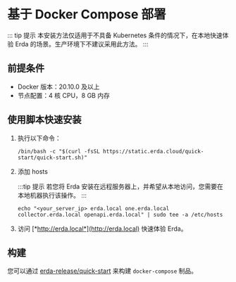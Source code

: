 # 基于 Docker Compose 部署

::: tip 提示
本安装方法仅适用于不具备 Kubernetes 条件的情况下，在本地快速体验 Erda 的场景。生产环境下不建议采用此方法。
:::

## 前提条件

- Docker 版本：20.10.0 及以上
- 节点配置：4 核 CPU，8 GB 内存

## 使用脚本快速安装

1. 执行以下命令：

   ```shell
   /bin/bash -c "$(curl -fsSL https://static.erda.cloud/quick-start/quick-start.sh)"
   ```

2. 添加 hosts
   
   :::tip 提示
   若您将 Erda 安装在远程服务器上，并希望从本地访问，您需要在本地机器执行该操作。
   :::
   
   ```shell
   echo "<your_server_ip> erda.local one.erda.local collector.erda.local openapi.erda.local" | sudo tee -a /etc/hosts
   ```

3. 访问 [*http://erda.local*](http://erda.local) 快速体验 Erda。

## 构建

您可以通过 [erda-release/quick-start](https://github.com/erda-project/erda-release/tree/master/quick-start) 来构建 `docker-compose` 制品。